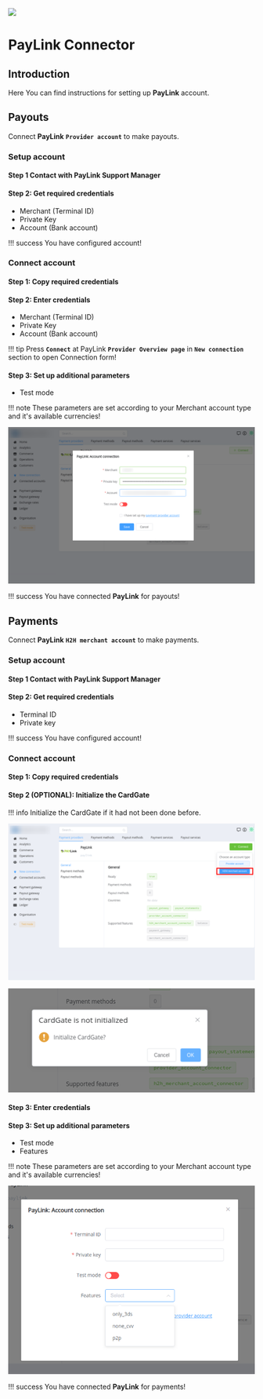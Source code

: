<img src="https://static.openfintech.io/payment_providers/paylink/logo.png?w=400" width="400px" >


# PayLink Connector

## Introduction

Here You can find  instructions for setting up **PayLink**  account.


## Payouts

Connect **PayLink** **`Provider account`** to make payouts.

### Setup account

#### Step 1 Contact with PayLink Support Manager


#### Step 2: Get required credentials

- Merchant (Terminal ID)
- Private Key
- Account (Bank account)

!!! success
    You have configured account!


### Connect account

#### Step 1: Copy required credentials

#### Step 2: Enter credentials

- Merchant (Terminal ID)
- Private Key
- Account (Bank account)


!!! tip
    Press **`Connect`** at PayLink **`Provider Overview page`** in **`New connection`** section to open Connection form!


#### Step 3: Set up additional parameters 

- Test mode

!!! note
    These parameters are set according to your Merchant account type and it's available currencies!



![Connect](images/paylink_provider_connect.png)


!!! success
    You have connected **PayLink** for payouts!



## Payments

Connect **PayLink** **`H2H merchant account`** to make payments.

### Setup account

#### Step 1 Contact with PayLink Support Manager

#### Step 2: Get required credentials

- Terminal ID
- Private key

!!! success
    You have configured account!

### Connect account

#### Step 1: Copy required credentials

#### Step 2 (OPTIONAL): Initialize the CardGate

!!! info
    Initialize the CardGate if it had not been done before.

![Connect](images/paylink_merchant_connect1.png)

![Connect](images/paylink_merchant_connect2.png)

#### Step 3: Enter credentials


#### Step 3: Set up additional parameters 

- Test mode
- Features

!!! note
    These parameters are set according to your Merchant account type and it's available currencies!

![Connect](images/paylink_merchant_connect3.png)

!!! success
    You have connected **PayLink** for payments!